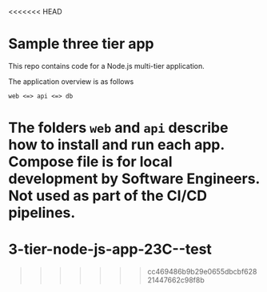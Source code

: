 <<<<<<< HEAD
# Sample three tier app

This repo contains code for a Node.js multi-tier application.

The application overview is as follows

```
web <=> api <=> db
```

The folders `web` and `api` describe how to install and run each app.
Compose file is for local development by Software Engineers. Not used as part of the CI/CD pipelines.
=======
# 3-tier-node-js-app-23C--test
>>>>>>> cc469486b9b29e0655dbcbf62821447662c98f8b
